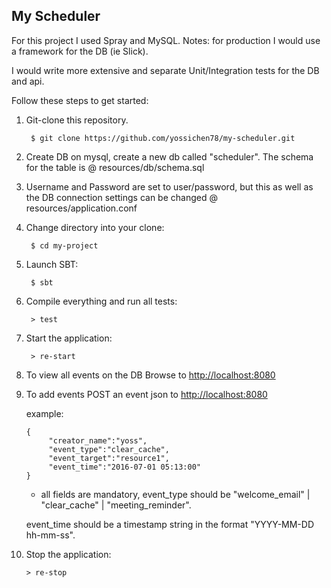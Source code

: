 ## My Scheduler

For this project I used Spray and MySQL. Notes: for production I would use a framework for the DB (ie Slick).

I would write more extensive and separate Unit/Integration tests for the DB and api.

Follow these steps to get started:

1. Git-clone this repository.

        $ git clone https://github.com/yossichen78/my-scheduler.git

2. Create DB on mysql, create a new db called "scheduler". The schema for the table is @ resources/db/schema.sql

3. Username and Password are set to user/password, but this as well as the DB connection settings can be changed @ resources/application.conf
   
4. Change directory into your clone:

        $ cd my-project

5. Launch SBT:

        $ sbt

6. Compile everything and run all tests:

        > test

7. Start the application:

        > re-start

8. To view all events on the DB Browse to [http://localhost:8080](http://localhost:8080/)

9. To add events POST an event json to [http://localhost:8080](http://localhost:8080/)

    example:
    
       {
            "creator_name":"yoss",
            "event_type":"clear_cache",
            "event_target":"resource1",
            "event_time":"2016-07-01 05:13:00"
       } 

    * all fields are mandatory, event_type should be "welcome_email" | "clear_cache" | "meeting_reminder".
    
    event_time should be a timestamp string in the format "YYYY-MM-DD hh-mm-ss".

10. Stop the application:

        > re-stop

